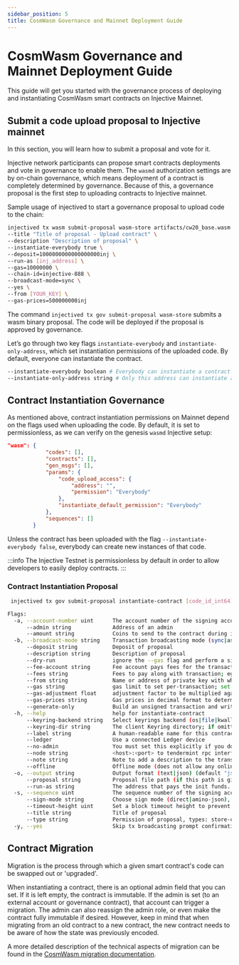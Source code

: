 ```yaml
---
sidebar_position: 5
title: CosmWasm Governance and Mainnet Deployment Guide
---
```


# CosmWasm Governance and Mainnet Deployment Guide


This guide will get you started with the governance process of deploying and instantiating CosmWasm smart contracts on Injective Mainnet.

## Submit a code upload proposal to Injective mainnet

In this section, you will learn how to submit a proposal and vote for it.

Injective network participants can propose smart contracts deployments and vote in governance to enable them. The `wasmd` authorization settings are by on-chain governance, which means deployment of a contract is completely determined by governance. Because of this, a governance proposal is the first step to uploading contracts to Injective mainnet.

Sample usage of injectived to start a governance proposal to upload code to the chain:

```bash
injectived tx wasm submit-proposal wasm-store artifacts/cw20_base.wasm
--title "Title of proposal - Upload contract" \
--description "Description of proposal" \
--instantiate-everybody true \
--deposit=1000000000000000000inj \
--run-as [inj_address] \
--gas=10000000 \
--chain-id=injective-888 \
--broadcast-mode=sync \
--yes \
--from [YOUR_KEY] \
--gas-prices=500000000inj
```

The command `injectived tx gov submit-proposal wasm-store` submits a wasm binary proposal. The code will be deployed if the proposal is approved by governance.

Let’s go through two key flags `instantiate-everybody` and `instantiate-only-address`, which set instantiation permissions of the uploaded code. By default, everyone can instantiate the contract.

```bash
--instantiate-everybody boolean # Everybody can instantiate a contract from the code, optional
--instantiate-only-address string # Only this address can instantiate a contract instance from the code
```

## Contract Instantiation Governance

As mentioned above, contract instantiation permissions on Mainnet depend on the flags used when uploading the code. By default, it is set to permissionless, as we can verify on the genesis `wasmd` Injective setup:

``` json
"wasm": {
            "codes": [],
            "contracts": [],
            "gen_msgs": [],
            "params": {
                "code_upload_access": {
                    "address": "",
                    "permission": "Everybody"
                },
                "instantiate_default_permission": "Everybody"
            },
            "sequences": []
        }
```

Unless the contract has been uploaded with the flag `--instantiate-everybody false`, everybody can create new instances of that code. 

:::info
The Injective Testnet is permissionless by default in order to allow developers to easily deploy contracts.
::: 

### Contract Instantiation Proposal

```bash
 injectived tx gov submit-proposal instantiate-contract [code_id_int64] [json_encoded_init_args] --label [text] --title [text] --description [text] --run-as [address] --admin [address,optional] --amount [coins,optional] [flags]
 ```

```bash
Flags:
  -a, --account-number uint      The account number of the signing account (offline mode only)
      --admin string             Address of an admin
      --amount string            Coins to send to the contract during instantiation
  -b, --broadcast-mode string    Transaction broadcasting mode (sync|async|block) (default "sync")
      --deposit string           Deposit of proposal
      --description string       Description of proposal
      --dry-run                  ignore the --gas flag and perform a simulation of a transaction, but dont broadcast it (when enabled, the local Keybase is not accessible)
      --fee-account string       Fee account pays fees for the transaction instead of deducting from the signer
      --fees string              Fees to pay along with transaction; eg: 10uatom
      --from string              Name or address of private key with which to sign
      --gas string               gas limit to set per-transaction; set to "auto" to calculate sufficient gas automatically (default 200000)
      --gas-adjustment float     adjustment factor to be multiplied against the estimate returned by the tx simulation; if the gas limit is set manually this flag is ignored  (default 1)
      --gas-prices string        Gas prices in decimal format to determine the transaction fee (e.g. 0.1uatom)
      --generate-only            Build an unsigned transaction and write it to STDOUT (when enabled, the local Keybase is not accessible)
  -h, --help                     help for instantiate-contract
      --keyring-backend string   Select keyrings backend (os|file|kwallet|pass|test|memory) (default "os")
      --keyring-dir string       The client Keyring directory; if omitted, the default 'home' directory will be used
      --label string             A human-readable name for this contract in lists
      --ledger                   Use a connected Ledger device
      --no-admin                 You must set this explicitly if you dont want an admin
      --node string              <host>:<port> to tendermint rpc interface for this chain (default "tcp://localhost:26657")
      --note string              Note to add a description to the transaction (previously --memo)
      --offline                  Offline mode (does not allow any online functionality
  -o, --output string            Output format (text|json) (default "json")
      --proposal string          Proposal file path (if this path is given, other proposal flags are ignored)
      --run-as string            The address that pays the init funds. It is the creator of the contract and passed to the contract as sender on proposal execution
  -s, --sequence uint            The sequence number of the signing account (offline mode only)
      --sign-mode string         Choose sign mode (direct|amino-json), this is an advanced feature
      --timeout-height uint      Set a block timeout height to prevent the tx from being committed past a certain height
      --title string             Title of proposal
      --type string              Permission of proposal, types: store-code/instantiate/migrate/update-admin/clear-admin/text/parameter_change/software_upgrade
  -y, --yes                      Skip tx broadcasting prompt confirmation
```

## Contract Migration

Migration is the process through which a given smart contract's code can be swapped out or 'upgraded'.

When instantiating a contract, there is an optional admin field that you can set. If it is left empty, the contract is immutable. If the admin is set (to an external account or governance contract), that account can trigger a migration. The admin can also reassign the admin role, or even make the contract fully immutable if desired. However, keep in mind that when migrating from an old contract to a new contract, the new contract needs to be aware of how the state was previously encoded.

A more detailed description of the technical aspects of migration can be found in the [CosmWasm migration documentation](https://docs.cosmwasm.com/docs/smart-contracts/migration).